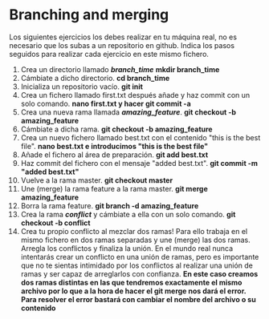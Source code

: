 # Branching and merging

Los siguientes ejercicios los debes realizar en tu máquina real, no es necesario que los subas a un repositorio en github. Indica los pasos seguidos para realizar cada ejercicio en este mismo fichero.

1. Crea un directorio llamado _**branch_time**_
**mkdir branch_time**
2. Cámbiate a dicho directorio.
**cd branch_time**
3. Inicializa un repositorio vacío.
**git init**
4. Crea un fichero llamado first.txt después añade y haz commit con un solo comando.
**nano first.txt y hacer git commit -a**
5. Crea una nueva rama llamada _**amazing_feature**_.
**git checkout -b amazing_feature**
6. Cámbiate a dicha rama.
**git checkout -b amazing_feature**
7. Crea un nuevo fichero llamado best.txt con el contenido "this is the best file".
**nano best.txt e introducimos "this is the best file"**
8. Añade el fichero al área de preparación.
**git add best.txt**
9. Haz commit del fichero con el mensaje "added best.txt".
**git commit -m "added best.txt"**
10. Vuelve a la rama master.
**git checkout master**
11. Une (merge) la rama feature a la rama master.
**git merge amazing_feature**
12. Borra la rama feature.
**git branch -d amazing_feature**
13. Crea la rama _**conflict**_ y cámbiate a ella con un solo comando.
**git checkout -b conflict**
14. Crea tu propio conflicto al mezclar dos ramas! Para ello trabaja en el mismo fichero en dos ramas separadas y une (merge) las dos ramas. Arregla los conflictos y finaliza la unión. En el mundo real nunca intentarás crear un conflicto en una unión de ramas, pero es importante que no te sientas intimidado por los conflictos al realizar una unión de ramas y ser capaz de arreglarlos con confianza.
**En este caso creamos dos ramas distintas en las que tendremos exactamente el mismo archivo por lo que a la hora de hacer el git merge nos dará el error. Para resolver el error bastará con cambiar el nombre del archivo o su contenido**
